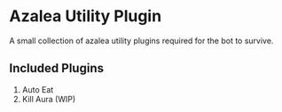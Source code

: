# Azalea Utility Plugin
A small collection of azalea utility plugins required for the bot to survive.

## Included Plugins
1. Auto Eat
2. Kill Aura (WIP)